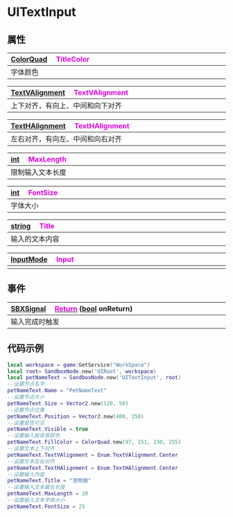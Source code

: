 # UITextInput

## 属性

|<div style="width:700px">[ColorQuad](/Api/DataType/ColorQuad.md) &emsp;<font color="dd00dd">TitleColor</font></div>|
|:---|
|字体颜色|

|<div style="width:700px">[TextVAlignment](/Api/Enums/TextVAlignment.md) &emsp;<font color="dd00dd">TextVAlignment</font></div>|
|:---|
|上下对齐，有向上、中间和向下对齐|

|<div style="width:700px">[TextHAlignment](/Api/Enums/TextHAlignment.md) &emsp;<font color="dd00dd">TextHAlignment</font></div>|
|:---|
|左右对齐，有向左、中间和向右对齐|

|<div style="width:700px">[int](/Api/DataType/Number.md) &emsp;<font color="dd00dd">MaxLength</font></div>|
|:---|
|限制输入文本长度|

|<div style="width:700px">[int](/Api/DataType/Number.md) &emsp;<font color="dd00dd">FontSize</font></div>|
|:---|
|字体大小|

|<div style="width:700px">[string](/Api/DataType/String.md) &emsp;<font color="dd00dd">Title</font></div>|
|:---|
|输入的文本内容|

|<div style="width:700px">[InputMode](/Api/Enums/InputMode.md) &emsp;<font color="dd00dd">Input</font></div>|
|:---|
||

## 事件

|<div style="width:700px">[SBXSignal](/Api/DataType/SBXSignal.md) &emsp;[<font color="dd00dd">Return</font>](/Api/Classes/Scene/UITextInput_F/Return.md) ([bool](/Api/DataType/Bool.md) onReturn)</div>|
|:---|
|输入完成时触发|

## 代码示例

```lua
local workspace = game:GetService("WorkSpace")
local root= SandboxNode.new('UIRoot', workspace)
local petNameText = SandboxNode.new('UITextInput', root)
--设置节点名字
petNameText.Name = "PetNameText"
--设置节点大小
petNameText.Size = Vector2.new(120, 50)
--设置节点位置
petNameText.Position = Vector2.new(400, 250)
--设置是否可见
petNameText.Visible = true
--设置输入框背景颜色
petNameText.FillColor = ColorQuad.new(97, 151, 230, 255)
--设置文本上下对齐
petNameText.TextVAlignment = Enum.TextVAlignment.Center
--设置文本左右对齐
petNameText.TextHAlignment = Enum.TextHAlignment.Center
--设置输入内容
petNameText.Title = "宠物狼"
--设置输入文本最长长度
petNameText.MaxLength = 20
--设置输入文本字体大小
petNameText.FontSize = 25
```